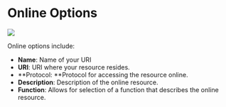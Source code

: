 # Online Options

![](https://lh5.googleusercontent.com/ji65UoBPmCIZBE4XntIL9dKPmV6RMKgpjfI7WD7rGGg_K9Of3Ct9TbOBEfbFfDl7XpVoYafiEenML6r8YsUWKUHSN38vYU8yW0ndVx-gIHfcWW6XOEhRxTpbdYN1rwT2lZu1Zpaa)

Online options include:

* **Name**: Name of your URI
* **URI**: URI where your resource resides.
* **Protocol: **Protocol for accessing the resource online.
* **Description**: Description of the online resource.
* **Function**: Allows for selection of a function that describes the online resource.



